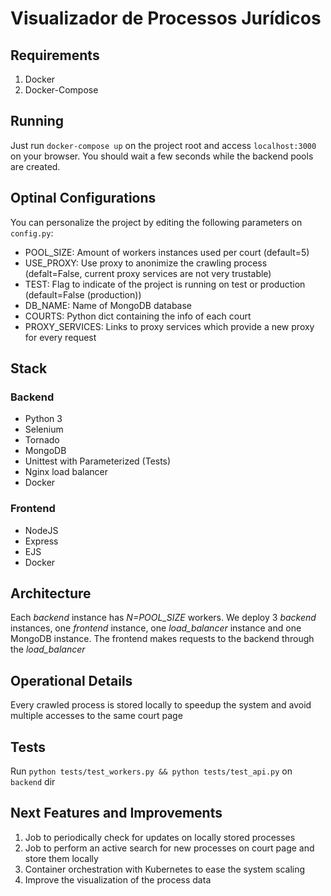 # Visualizador de Processos Jurídicos

## Requirements
1. Docker
2. Docker-Compose

## Running
Just run `docker-compose up` on the project root and access `localhost:3000` on your browser. You should wait a few seconds while the backend pools are created.

## Optinal Configurations
You can personalize the project by editing the following parameters on `config.py`:
- POOL_SIZE: Amount of workers instances used per court (default=5)
- USE_PROXY: Use proxy to anonimize the crawling process (defalt=False, current proxy services are not very trustable)
- TEST: Flag to indicate of the project is running on test or production (default=False (production))
- DB_NAME: Name of MongoDB database
- COURTS: Python dict containing the info of each court
- PROXY_SERVICES: Links to proxy services which provide a new proxy for every request

## Stack
### Backend
- Python 3
- Selenium
- Tornado
- MongoDB
- Unittest with Parameterized (Tests)
- Nginx load balancer
- Docker

### Frontend
- NodeJS
- Express
- EJS
- Docker

## Architecture
Each *backend* instance has *N=POOL_SIZE* workers. We deploy 3 *backend* instances, one *frontend* instance, one *load_balancer* instance and one MongoDB instance. The frontend makes requests to the backend through the *load_balancer*

## Operational Details
Every crawled process is stored locally to speedup the system and avoid multiple accesses to the same court page

## Tests
Run `python tests/test_workers.py && python tests/test_api.py` on `backend` dir

## Next Features and Improvements
1. Job to periodically check for updates on locally stored processes
2. Job to perform an active search for new processes on court page and store them locally
3. Container orchestration with Kubernetes to ease the system scaling
4. Improve the visualization of the process data